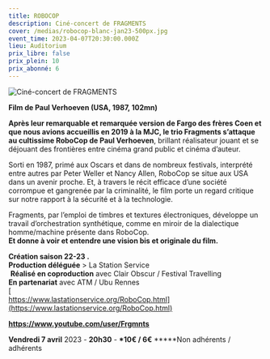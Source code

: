 ```yaml
---
title: ROBOCOP
description: Ciné-concert de FRAGMENTS
cover: /medias/robocop-blanc-jan23-500px.jpg
event_time: 2023-04-07T20:30:00.000Z
lieu: Auditorium
prix_libre: false
prix_plein: 10
prix_abonné: 6
---
```

![Ciné-concert de FRAGMENTS](/medias/robocop-blanc-jan23-500px.jpg)

**Film de Paul Verhoeven (USA, 1987, 102mn)**

**Après leur remarquable et remarquée version de Fargo des frères Coen et que nous avions accueillis en 2019 à la MJC, le trio Fragments s’attaque au cultissime RoboCop de Paul Verhoeven**, brillant réalisateur jouant et se déjouant des frontières entre cinéma grand public et cinéma d’auteur.

Sorti en 1987, primé aux Oscars et dans de nombreux festivals, interprété entre autres par Peter Weller et Nancy Allen, RoboCop se situe aux USA dans un avenir proche. Et, à travers le récit efficace d’une société corrompue et gangrenée par la criminalité, le film porte un regard critique sur notre rapport à la sécurité et à la technologie.

Fragments, par l’emploi de timbres et textures électroniques, développe un travail d’orchestration synthétique, comme en miroir de la dialectique homme/machine présente dans RoboCop.\
**Et donne à voir et entendre une vision bis et originale du film.**

**Création saison 22-23 .**\
**Production déléguée** > La Station Service\
 **Réalisé en coproduction** avec Clair Obscur / Festival Travelling \
**En partenariat** avec ATM / Ubu Rennes\
[\
https://www.lastationservice.org/RoboCop.html](https://www.lastationservice.org/RoboCop.html)

**<https://www.youtube.com/user/Frgmnts>**

**Vendredi 7 avril** 2023 - **20h30** - **\*10€ / 6€**  **\***Non adhérents / adhérents